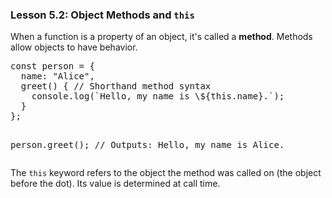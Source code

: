 ### Lesson 5.2: Object Methods and `this`
<p>When a function is a property of an object, it's called a <strong>method</strong>. Methods allow objects to have behavior.</p>
<pre class="prose-code-block">const person = {
  name: "Alice",
  greet() { // Shorthand method syntax
    console.log(`Hello, my name is \${this.name}.`);
  }
};

person.greet(); // Outputs: Hello, my name is Alice.</pre>
<p>The <code class="prose-inline-code">this</code> keyword refers to the object the method was called on (the object before the dot). Its value is determined at call time.</p>
